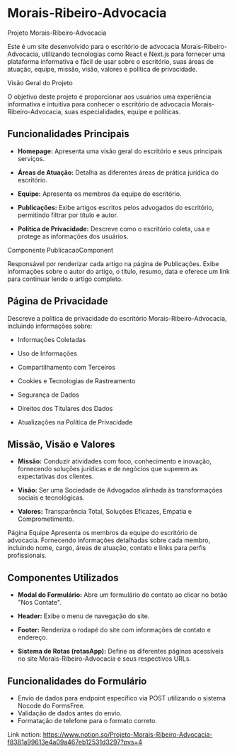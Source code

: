 # Morais-Ribeiro-Advocacia

Projeto Morais-Ribeiro-Advocacia



Este é um site desenvolvido para o escritório de advocacia Morais-Ribeiro-Advocacia, utilizando tecnologias como React e Next.js para fornecer uma plataforma informativa e fácil de usar sobre o escritório, suas áreas de atuação, equipe, missão, visão, valores e política de privacidade.


Visão Geral do Projeto


O objetivo deste projeto é proporcionar aos usuários uma experiência informativa e intuitiva para conhecer o escritório de advocacia Morais-Ribeiro-Advocacia, suas especialidades, equipe e políticas.

## **Funcionalidades Principais**

- **Homepage:** Apresenta uma visão geral do escritório e seus principais serviços.

- **Áreas de Atuação:** Detalha as diferentes áreas de prática jurídica do escritório.

- **Equipe:** Apresenta os membros da equipe do escritório.

- **Publicações:** Exibe artigos escritos pelos advogados do escritório, permitindo filtrar por título e autor.

- **Política de Privacidade:** Descreve como o escritório coleta, usa e protege as informações dos usuários.

Componente PublicacaoComponent

Responsável por renderizar cada artigo na página de Publicações. Exibe informações sobre o autor do artigo, o título, resumo, data e oferece um link para continuar lendo o artigo completo.

## **Página de Privacidade**

Descreve a política de privacidade do escritório Morais-Ribeiro-Advocacia, incluindo informações sobre:

- Informações Coletadas

- Uso de Informações

- Compartilhamento com Terceiros

- Cookies e Tecnologias de Rastreamento

- Segurança de Dados

- Direitos dos Titulares dos Dados

- Atualizações na Política de Privacidade


## **Missão, Visão e Valores**

- **Missão:** Conduzir atividades com foco, conhecimento e inovação, fornecendo soluções jurídicas e de negócios que superem as expectativas dos clientes.

- **Visão:** Ser uma Sociedade de Advogados alinhada às transformações sociais e tecnológicas.

- **Valores:** Transparência Total, Soluções Eficazes, Empatia e Comprometimento.


Página Equipe
Apresenta os membros da equipe do escritório de advocacia. Fornecendo informações detalhadas sobre cada membro, incluindo nome, cargo, áreas de atuação, contato e links para perfis profissionais.

## **Componentes Utilizados**

- **Modal do Formulário:** Abre um formulário de contato ao clicar no botão "Nos Contate".

- **Header:** Exibe o menu de navegação do site.

- **Footer:** Renderiza o rodapé do site com informações de contato e endereço.

- **Sistema de Rotas (rotasApp):** Define as diferentes páginas acessíveis no site Morais-Ribeiro-Advocacia e seus respectivos URLs.

## **Funcionalidades do Formulário**

- Envio de dados para endpoint específico via POST utilizando o sistema Nocode do FormsFree.
- Validação de dados antes do envio.
- Formatação de telefone para o formato correto.


Link notion: https://www.notion.so/Projeto-Morais-Ribeiro-Advocacia-f8381a99613e4a09a467eb12531d3297?pvs=4
